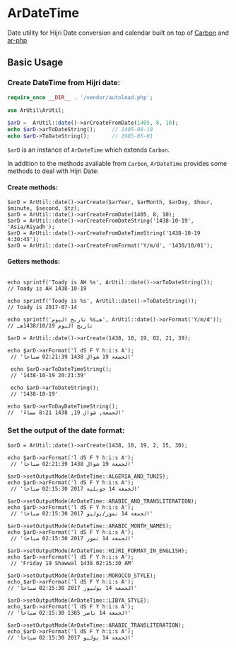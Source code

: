 # ArDateTime
 Date utility for Hijri Date conversion and calendar 
built on top of [Carbon](http://carbon.nesbot.com/) and [ar-php](http://ar-php.org/)

## Basic Usage

### Create DateTime from Hijri date:
```php
require_once __DIR__ . '/vendor/autoload.php';

use ArUtil\ArUtil;

$arD =  ArUtil::date()->arCreateFromDate(1405, 8, 10);
echo $arD->arToDateString();     // 1405-08-10
echo $arD->ToDateString();       // 1985-05-01

```
`$arD` is an instance of `ArDateTime` which extends `Carbon`.

In addition to the methods available from `Carbon`, 
`ArDateTime` provides some methods to deal with Hijri Date:


#### Create methods:
```
$arD = ArUtil::date()->arCreate($arYear, $arMonth, $arDay, $hour, $minute, $second, $tz); 
$arD = ArUtil::date()->arCreateFromDate(1405, 8, 10);
$arD = ArUtil::date()->arCreateFromDateString('1438-10-19', 'Asia/Riyadh');
$arD = ArUtil::date()->arCreateFromDateTimeString('1438-10-19 4:30:45');
$arD = ArUtil::date()->arCreateFromFormat('Y/m/d', '1430/10/01');

```


#### Getters methods:
```

echo sprintf('Toady is AH %s', ArUtil::date()->arToDateString());
// Toady is AH 1438-10-19

echo sprintf('Toady is %s', ArUtil::date()->ToDateString());
// Toady is 2017-07-14

echo sprintf('تاريخ اليوم %sهـ', ArUtil::date()->arFormat('Y/m/d'));
// تاريخ اليوم 1438/10/19هـ

$arD = ArUtil::date()->arCreate(1438, 10, 19, 02, 21, 39); 

echo $arD->arFormat('l dS F Y h:i:s A');
 // 'الجمعة 19 شوال 1438 02:21:39 صباحاً' 
 
 echo $arD->arToDateTimeString();
 // '1438-10-19 20:21:39'
 
 echo $arD->arToDateString();
 // '1438-10-19'

echo $arD->arToDayDateTimeString();
//  'الجمعة, شوال 19, 1438 8:21 مساءً'
```

### Set the output of the date format:
```
$arD = ArUtil::date()->arCreate(1438, 10, 19, 2, 15, 30);

echo $arD->arFormat('l dS F Y h:i:s A');
 // 'الجمعة 19 شوال 1438 02:21:39 صباحاً' 

$arD->setOutputMode(ArDateTime::ALGERIA_AND_TUNIS);
echo $arD->arFormat('l dS F Y h:i:s A');
 // 'الجمعة 14 جويلية 2017 02:15:30 صباحاً' 
 
$arD->setOutputMode(ArDateTime::ARABIC_AND_TRANSLITERATION);
echo $arD->arFormat('l dS F Y h:i:s A');
 // 'الجمعة 14 تموز/يوليو 2017 02:15:30 صباحاً' 
 
$arD->setOutputMode(ArDateTime::ARABIC_MONTH_NAMES);
echo $arD->arFormat('l dS F Y h:i:s A');
 // 'الجمعة 14 تموز 2017 02:15:30 صباحاً' 
 
$arD->setOutputMode(ArDateTime::HIJRI_FORMAT_IN_ENGLISH);
echo $arD->arFormat('l dS F Y h:i:s A');
 // 'Friday 19 Shawwal 1438 02:15:30 AM' 
 
$arD->setOutputMode(ArDateTime::MOROCCO_STYLE);
echo $arD->arFormat('l dS F Y h:i:s A');
// 'الجمعة 14 يوليوز 2017 02:15:30 صباحاً'

$arD->setOutputMode(ArDateTime::LIBYA_STYLE);
echo $arD->arFormat('l dS F Y h:i:s A');
// 'الجمعة 14 ناصر 1385 02:15:30 صباحاً'

$arD->setOutputMode(ArDateTime::ARABIC_TRANSLITERATION);
echo $arD->arFormat('l dS F Y h:i:s A');
// 'الجمعة 14 يوليو 2017 02:15:30 صباحاً'
```
